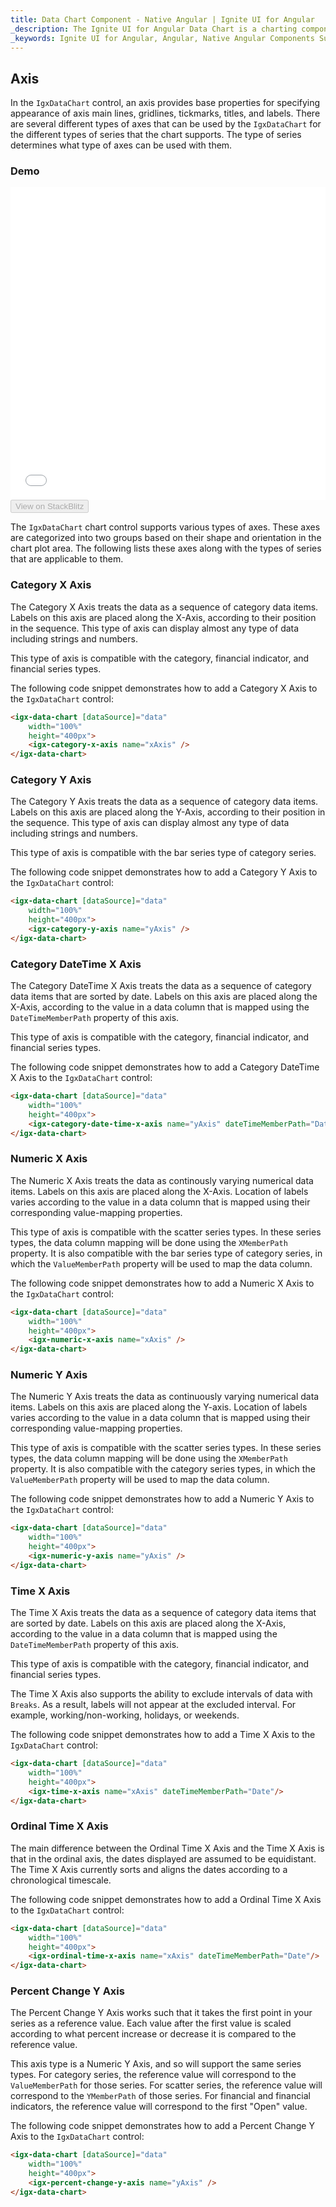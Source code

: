 ```yaml
---
title: Data Chart Component - Native Angular | Ignite UI for Angular
_description: The Ignite UI for Angular Data Chart is a charting component that provides modular design of axis, markers, series, legend, and annotation layers. With this chart, you can create multiple instances of these visual elements in the same chart plot area in order to create composite chart views.
_keywords: Ignite UI for Angular, Angular, Native Angular Components Suite, Native Angular Controls, Native Angular Components, Native Angular Components Library, Angular Chart, Angular Chart Control, Angular Chart Example, Angular Chart Component, Angular Data Chart
---
```


## Axis

In the `IgxDataChart` control, an axis provides base properties for specifying appearance of axis main lines, gridlines, tickmarks, titles, and labels. There are several different types of axes that can be used by the `IgxDataChart` for the different types of series that the chart supports. The type of series determines what type of axes can be used with them.

### Demo

<div class="sample-container" style="height: 500px">
    <iframe id="data-chart-overview-iframe" src='{environment:demosBaseUrl}/charts/data-chart-axis-types' width="100%" height="100%" seamless frameBorder="0" onload="onSampleIframeContentLoaded(this);"></iframe>
</div>
<div>
    <button data-localize="stackblitz" disabled class="stackblitz-btn" data-iframe-id="financial-chart-overview-iframe" data-demos-base-url="{environment:demosBaseUrl}">View on StackBlitz
    </button>
</div>

<div class="divider--half"></div>

The `IgxDataChart` chart control supports various types of axes. These axes are categorized into two groups based on their shape and orientation in the chart plot area. The following lists these axes along with the types of series that are applicable to them.

### Category X Axis

The Category X Axis treats the data as a sequence of category data items. Labels on this axis are placed along the X-Axis, according to their position in the sequence. This type of axis can display almost any type of data including strings and numbers.

This type of axis is compatible with the category, financial indicator, and financial series types.

The following code snippet demonstrates how to add a Category X Axis to the `IgxDataChart` control:

```html
<igx-data-chart [dataSource]="data"
    width="100%"
    height="400px">
    <igx-category-x-axis name="xAxis" />
</igx-data-chart>
```

### Category Y Axis

The Category Y Axis treats the data as a sequence of category data items. Labels on this axis are placed along the Y-Axis, according to their position in the sequence. This type of axis can display almost any type of data including strings and numbers.

This type of axis is compatible with the bar series type of category series.

The following code snippet demonstrates how to add a Category Y Axis to the `IgxDataChart` control:

```html
<igx-data-chart [dataSource]="data"
    width="100%"
    height="400px">
    <igx-category-y-axis name="yAxis" />
</igx-data-chart>
```

### Category DateTime X Axis

The Category DateTime X Axis treats the data as a sequence of category data items that are sorted by date. Labels on this axis are placed along the X-Axis, according to the value in a data column that is mapped using the `DateTimeMemberPath` property of this axis.

This type of axis is compatible with the category, financial indicator, and financial series types.

The following code snippet demonstrates how to add a Category DateTime X Axis to the `IgxDataChart` control:

```html
<igx-data-chart [dataSource]="data"
    width="100%"
    height="400px">
    <igx-category-date-time-x-axis name="yAxis" dateTimeMemberPath="Date" />
</igx-data-chart>
```

### Numeric X Axis

The Numeric X Axis treats the data as continously varying numerical data items. Labels on this axis are placed along the X-Axis. Location of labels varies according to the value in a data column that is mapped using their corresponding value-mapping properties.

This type of axis is compatible with the scatter series types. In these series types, the data column mapping will be done using the `XMemberPath` property. It is also compatible with the bar series type of category series, in which the `ValueMemberPath` property will be used to map the data column.

The following code snippet demonstrates how to add a Numeric X Axis to the `IgxDataChart` control:

```html
<igx-data-chart [dataSource]="data"
    width="100%"
    height="400px">
    <igx-numeric-x-axis name="xAxis" />
</igx-data-chart>
```

### Numeric Y Axis

The Numeric Y Axis treats the data as continuously varying numerical data items. Labels on this axis are placed along the Y-axis. Location of labels varies according to the value in a data column that is mapped using their corresponding value-mapping properties.

This type of axis is compatible with the scatter series types. In these series types, the data column mapping will be done using the `XMemberPath` property. It is also compatible with the category series types, in which the `ValueMemberPath` property will be used to map the data column.

The following code snippet demonstrates how to add a Numeric Y Axis to the `IgxDataChart` control:

```html
<igx-data-chart [dataSource]="data"
    width="100%"
    height="400px">
    <igx-numeric-y-axis name="yAxis" />
</igx-data-chart>
```

### Time X Axis

The Time X Axis treats the data as a sequence of category data items that are sorted by date. Labels on this axis are placed along the X-Axis, according to the value in a data column that is mapped using the `DateTimeMemberPath` property of this axis.

This type of axis is compatible with the category, financial indicator, and financial series types.

The Time X Axis also supports the ability to exclude intervals of data with `Breaks`. As a result, labels will not appear at the excluded interval. For example, working/non-working, holidays, or weekends.

The following code snippet demonstrates how to add a Time X Axis to the `IgxDataChart` control:

```html
<igx-data-chart [dataSource]="data"
    width="100%"
    height="400px">
    <igx-time-x-axis name="xAxis" dateTimeMemberPath="Date"/>
</igx-data-chart>
```

### Ordinal Time X Axis

The main difference between the Ordinal Time X Axis and the Time X Axis is that in the ordinal axis, the dates displayed are assumed to be equidistant. The Time X Axis currently sorts and aligns the dates according to a chronological timescale.

The following code snippet demonstrates how to add a Ordinal Time X Axis to the `IgxDataChart` control:

```html
<igx-data-chart [dataSource]="data"
    width="100%"
    height="400px">
    <igx-ordinal-time-x-axis name="xAxis" dateTimeMemberPath="Date"/>
</igx-data-chart>
```

### Percent Change Y Axis

The Percent Change Y Axis works such that it takes the first point in your series as a reference value. Each value after the first value is scaled according to what percent increase or decrease it is compared to the reference value.

This axis type is a Numeric Y Axis, and so will support the same series types. For category series, the reference value will correspond to the `ValueMemberPath` for those series. For scatter series, the reference value will correspond to the `YMemberPath` of those series. For financial and financial indicators, the reference value will correspond to the first "Open" value.

The following code snippet demonstrates how to add a Percent Change Y Axis to the `IgxDataChart` control:

```html
<igx-data-chart [dataSource]="data"
    width="100%"
    height="400px">
    <igx-percent-change-y-axis name="yAxis" />
</igx-data-chart>
```
